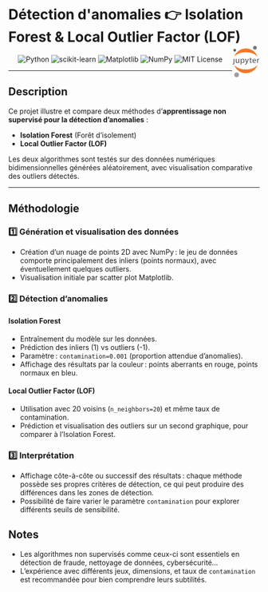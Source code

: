 # **Détection d'anomalies 👉 Isolation Forest & Local Outlier Factor (LOF)**<a href="../../"><img align="right" src="https://github.com/MiKL5/Python/blob/master/assets/logo/Jupyter.svg" alt="Jupyter" height="64px"></a>
<div align="center">

![Python](https://img.shields.io/badge/Python-3.13-blue?style=flat&logo=python&logoColor=FFD43B)
![scikit-learn](https://img.shields.io/badge/scikit--learn-AnomalyDetection-F7931E?style=flat&logo=scikit-learn&logoColor=white)
![Matplotlib](https://img.shields.io/badge/Matplotlib-Plotting-11557C?style=flat&logo=matplotlib&logoColor=white)
![NumPy](https://img.shields.io/badge/NumPy-Arr_processing-013243?logo=numpy)
![MIT License](https://img.shields.io/badge/License-MIT-blue.svg)

</div>

---

## Description

Ce projet illustre et compare deux méthodes d’**apprentissage non supervisé pour la détection d’anomalies** :
- **Isolation Forest** (Forêt d’isolement)
- **Local Outlier Factor (LOF)**

Les deux algorithmes sont testés sur des données numériques bidimensionnelles générées aléatoirement, avec visualisation comparative des outliers détectés.

---

## Méthodologie

### 1️⃣ Génération et visualisation des données

- Création d’un nuage de points 2D avec NumPy : le jeu de données comporte principalement des inliers (points normaux), avec éventuellement quelques outliers.
- Visualisation initiale par scatter plot Matplotlib.

### 2️⃣ Détection d’anomalies

#### **Isolation Forest**
- Entraînement du modèle sur les données.
- Prédiction des inliers (1) vs outliers (-1).
- Paramètre : `contamination=0.001` (proportion attendue d’anomalies).
- Affichage des résultats par la couleur : points aberrants en rouge, points normaux en bleu.

#### **Local Outlier Factor (LOF)**
- Utilisation avec 20 voisins (`n_neighbors=20`) et même taux de contamination.
- Prédiction et visualisation des outliers sur un second graphique, pour comparer à l’Isolation Forest.

### 3️⃣ Interprétation

- Affichage côte-à-côte ou successif des résultats : chaque méthode possède ses propres critères de détection, ce qui peut produire des différences dans les zones de détection.
- Possibilité de faire varier le paramètre `contamination` pour explorer différents seuils de sensibilité.

## Notes
* Les algorithmes non supervisés comme ceux-ci sont essentiels en détection de fraude, nettoyage de données, cybersécurité…
* L’expérience avec différents jeux, dimensions, et taux de `contamination` est recommandée pour bien comprendre leurs subtilités.